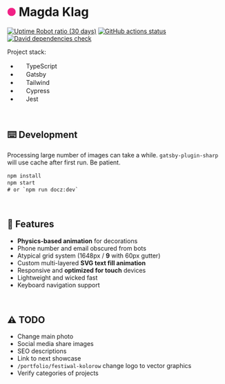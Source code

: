 # <img src="https://github.com/Tymek/klg/blob/master/src/images/icon.png" width=20 height=20/> Magda Klag

[![Uptime Robot ratio (30 days)](https://img.shields.io/uptimerobot/ratio/m786769186-976d1c00d57fc91b71fc6829?logo=Vercel&labelColor=111)](https://magdaklag.pl)
[![GitHub actions status](https://github.com/Tymek/klg/workflows/tests/badge.svg)](https://github.com/Tymek/klg/actions)
[![David dependencies check](https://img.shields.io/david/Tymek/klg?logo=RenovateBot)](https://github.com/Tymek/klg/blob/master/package.json)

Project stack:
  - <img src="https://simpleicons.org/icons/typescript.svg" width=16 height=16/> TypeScript
  - <img src="https://simpleicons.org/icons/gatsby.svg" width=16 height=16/> Gatsby
  - <img src="https://simpleicons.org/icons/tailwindcss.svg" width=16 height=16/> Tailwind
  - <img src="https://simpleicons.org/icons/cypress.svg" width=16 height=16/> Cypress
  - <img src="https://simpleicons.org/icons/jest.svg" width=16 height=16/> Jest
<br/>

## ⌨️ Development

Processing large number of images can take a while.
`gatsby-plugin-sharp` will use cache after first run.
Be patient.

```shell
npm install
npm start
# or `npm run docz:dev`
```
<br/>

## 🍒 Features
  - **Physics-based animation** for decorations
  - Phone number and email obscured from bots
  - Atypical grid system (1648px / **9** with 60px gutter)
  - Custom multi-layered **SVG text fill animation**
  - Responsive and **optimized for touch** devices
  - Lightweight and wicked fast
  - Keyboard navigation support
<br/>

## ⚠️ TODO
  - Change main photo
  - Social media share images
  - SEO descriptions
  - Link to next showcase
  - `/portfolio/festiwal-kolorow` change logo to vector graphics
  - Verify categories of projects
<br/>
